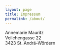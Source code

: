 ```yaml
---
layout: page
title: Impressum
permalink: /about/
---
```


Annemarie Mauritz\
Veilchengasse 22\
3423 St. Andrä-Wördern